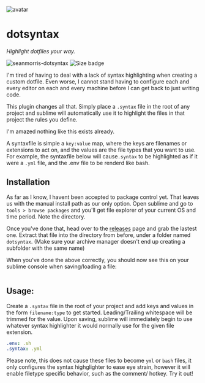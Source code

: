 ![avatar](https://avatars3.githubusercontent.com/u/640101?s=80&v=4)

# dotsyntax

*Highlight dotfiles your way.*

![seanmorris-dotsyntax](https://img.shields.io/badge/seanmorris-dotsyntax-900?style=for-the-badge) ![Size badge](https://img.shields.io/github/repo-size/seanmorris/dotsyntax-sublime?color=F80&style=for-the-badge)

I'm tired of having to deal with a lack of syntax highlighting when creating a custom dotfile. Even worse, I cannot stand having to configure each and every editor on each and every machine before I can get back to just writing code.

This plugin changes all that. Simply place a `.syntax` file in the root of any project and sublime will automatically use it to highlight the files in that project the rules you define.

I'm amazed nothing like this exists already.

A syntaxfile is simple a `key:value` map, where the keys are filenames or extensions to act on, and the values are the file types that you want to use. For example, the syntaxfile below will cause`.syntax` to be highlighted as if it were a `.yml` file, and the .env file to be renderd like bash.

## Installation

As far as I know, I havent been accepted to package control yet. That leaves us with the manual install path as our only option. Open sublime and go to `tools > browse packages` and you'll get file explorer of your current OS and time period. Note the directory.

Once you've done that, head over to the [releases](https://github.com/seanmorris/dotsyntax-sublime/releases) page and grab the lastest one. Extract that file into the directory from before, under a folder named `dotsyntax`. (Make sure your archive manager doesn't end up creating a subfolder with the same name)

When you've done the above correctly, you should now see this on your sublime console when saving/loading a file:

```
```

## Usage:

Create a `.syntax` file in the root of your project and add  keys and values in the form `filename:type` to get started. Leading/Trailing whitespace will be trimmed for the value. Upon saving, sublime will immediately begin to use whatever syntax highlighter it would normally use for the given file extension.

```yaml
.env: .sh
.syntax: .yml
```

Please note, this does not cause these files to become `yml` or `bash` files, it only configures the syntax highglighter to ease eye strain, however it will enable filetype specific behavior, such as the comment/ hotkey. Try it out!
